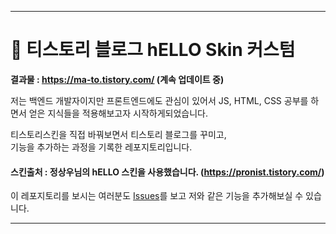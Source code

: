 -- -- --

# 🐤 티스토리 블로그 hELLO Skin 커스텀
**결과물 : https://ma-to.tistory.com/ (계속 업데이트 중)** 

저는 백엔드 개발자이지만 프론트엔드에도 관심이 있어서 
JS, HTML, CSS 공부를 하면서 얻은 지식들을 적용해보고자 시작하게되었습니다.

티스토리스킨을 직접 바꿔보면서 티스토리 블로그를 꾸미고,  
기능을 추가하는 과정을 기록한 레포지토리입니다.


#### 스킨출처 : 정상우님의 hELLO 스킨을 사용했습니다. (https://pronist.tistory.com/)

이 레포지토리를 보시는 여러분도 [Issues](https://github.com/shims94/tistory_custom/issues)를 보고 저와 같은 기능을 추가해보실 수 있습니다.
-- -- --
